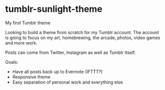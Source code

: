 tumblr-sunlight-theme
=====================

My first Tumblr theme

Looking to build a theme from scratch for my Tumblr account. The account is going to focus on my art, homebrewing, the arcade, photos, video games and more work.

Posts can come from Twitter, Instagram as well as Tumblr itself.

Goals:

- Have all posts back up to Evernote (IFTTT?)
- Responsive theme
- Easy separation of personal work and everything else
